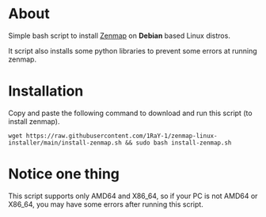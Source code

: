 # About
Simple bash script to install [Zenmap](https://nmap.org/zenmap/) on **Debian** based Linux distros.

It script also installs some python libraries to prevent some errors at running zenmap.

# Installation
Copy and paste the following command to download and run this script (to install zenmap).
```
wget https://raw.githubusercontent.com/1RaY-1/zenmap-linux-installer/main/install-zenmap.sh && sudo bash install-zenmap.sh
```

# Notice one thing
This script supports only AMD64 and X86_64, so if your PC is not AMD64 or X86_64, you may have some errors after running this script.
